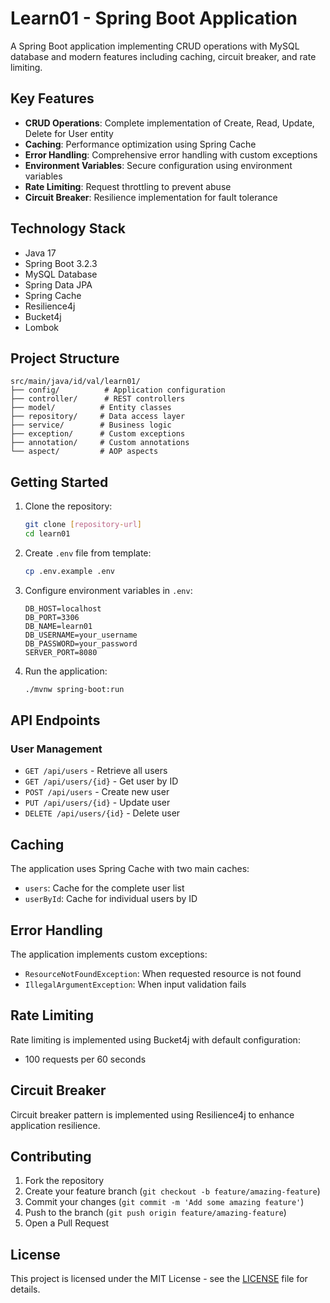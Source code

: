 # Learn01 - Spring Boot Application

A Spring Boot application implementing CRUD operations with MySQL database and modern features including caching, circuit breaker, and rate limiting.

## Key Features

- **CRUD Operations**: Complete implementation of Create, Read, Update, Delete for User entity
- **Caching**: Performance optimization using Spring Cache
- **Error Handling**: Comprehensive error handling with custom exceptions
- **Environment Variables**: Secure configuration using environment variables
- **Rate Limiting**: Request throttling to prevent abuse
- **Circuit Breaker**: Resilience implementation for fault tolerance

## Technology Stack

- Java 17
- Spring Boot 3.2.3
- MySQL Database
- Spring Data JPA
- Spring Cache
- Resilience4j
- Bucket4j
- Lombok

## Project Structure

```
src/main/java/id/val/learn01/
├── config/          # Application configuration
├── controller/      # REST controllers
├── model/          # Entity classes
├── repository/     # Data access layer
├── service/        # Business logic
├── exception/      # Custom exceptions
├── annotation/     # Custom annotations
└── aspect/         # AOP aspects
```

## Getting Started

1. Clone the repository:
   ```bash
   git clone [repository-url]
   cd learn01
   ```

2. Create `.env` file from template:
   ```bash
   cp .env.example .env
   ```

3. Configure environment variables in `.env`:
   ```properties
   DB_HOST=localhost
   DB_PORT=3306
   DB_NAME=learn01
   DB_USERNAME=your_username
   DB_PASSWORD=your_password
   SERVER_PORT=8080
   ```

4. Run the application:
   ```bash
   ./mvnw spring-boot:run
   ```

## API Endpoints

### User Management

- `GET /api/users` - Retrieve all users
- `GET /api/users/{id}` - Get user by ID
- `POST /api/users` - Create new user
- `PUT /api/users/{id}` - Update user
- `DELETE /api/users/{id}` - Delete user

## Caching

The application uses Spring Cache with two main caches:
- `users`: Cache for the complete user list
- `userById`: Cache for individual users by ID

## Error Handling

The application implements custom exceptions:
- `ResourceNotFoundException`: When requested resource is not found
- `IllegalArgumentException`: When input validation fails

## Rate Limiting

Rate limiting is implemented using Bucket4j with default configuration:
- 100 requests per 60 seconds

## Circuit Breaker

Circuit breaker pattern is implemented using Resilience4j to enhance application resilience.

## Contributing

1. Fork the repository
2. Create your feature branch (`git checkout -b feature/amazing-feature`)
3. Commit your changes (`git commit -m 'Add some amazing feature'`)
4. Push to the branch (`git push origin feature/amazing-feature`)
5. Open a Pull Request

## License

This project is licensed under the MIT License - see the [LICENSE](LICENSE) file for details.



